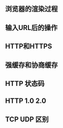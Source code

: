 ## 浏览器的渲染过程

## 输入URL后的操作

## HTTP和HTTPS

## 强缓存和协商缓存

## HTTP 状态码

## HTTP 1.0 2.0

## TCP UDP 区别


